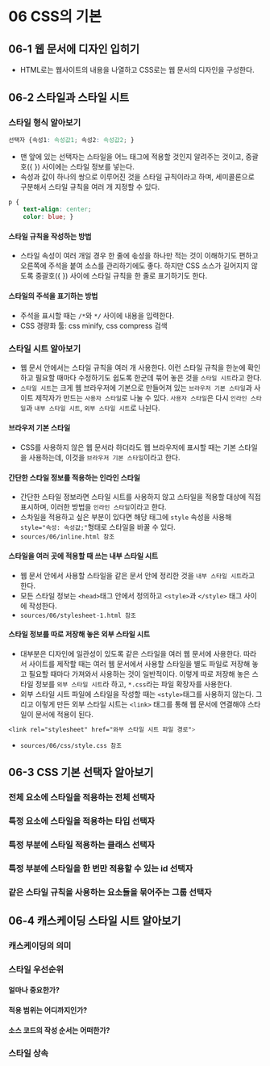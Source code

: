 # 06 CSS의 기본
## 06-1 웹 문서에 디자인 입히기
* HTML로는 웹사이트의 내용을 나열하고 CSS로는 웹 문서의 디자인을 구성한다.

## 06-2 스타일과 스타일 시트
### 스타일 형식 알아보기
```css
선택자 {속성1: 속성값1; 속성2: 속성값2; }
```
* 맨 앞에 있는 선택자는 스타일을 어느 태그에 적용할 것인지 알려주는 것이고, 중괄호({ }) 사이에는 스타일 정보를 넣는다.
* 속성과 값이 하나의 쌍으로 이루어진 것을 스타일 규칙이라고 하며, 세미콜론으로 구분해서 스타일 규칙을 여러 개 지정할 수 있다.
```css
p {
    text-align: center; 
    color: blue; }
```

#### 스타일 규칙을 작성하는 방법
* 스타일 속성이 여러 개일 경우 한 줄에 솏성을 하나만 적는 것이 이해하기도 편하고 오른쪽에 주석을 붙여 소스를 관리하기에도 좋다. 하지만 CSS 소스가 길어지지 않도록 중괄호({ }) 사이에 스타일 규칙을 한 줄로 표기하기도 한다.
#### 스타일의 주석을 표기하는 방법
* 주석을 표시할 때는 ```/*```와 ```*/``` 사이에 내용을 입력한다.
* CSS 경량화 툴: css minify, css compress 검색

### 스타일 시트 알아보기
* 웹 문서 안에서는 스타일 규칙을 여러 개 사용한다. 이런 스타일 규칙을 한눈에 확인하고 필요할 때마다 수정하기도 쉽도록 한군데 묶어 놓은 것을 ```스타일 시트```라고 한다.
* ```스타일 시트```는 크게 웹 브라우저에 기본으로 만들어져 있는 ```브라우저 기본 스타일```과 사이트 제작자가 만드는 ```사용자 스타일```로 나눌 수 있다. ```사용자 스타일```은 다시 ```인라인 스타일```과 ```내부 스타일 시트```, ```외부 스타일 시트```로 나뉜다.
#### 브라우저 기본 스타일
* CSS를 사용하지 않은 웹 문서라 하더라도 웹 브라우저에 표시할 때는 기본 스타일을 사용하는데, 이것을 ```브라우저 기본 스타일```이라고 한다.
#### 간단한 스타일 정보를 적용하는 인라인 스타일
* 간단한 스타일 정보라면 스타일 시트를 사용하지 않고 스타일을 적용할 대상에 직접 표시하며, 이러한 방법을 ```인라인 스타일```이라고 한다.
* 스차일을 적용하고 싶은 부분이 있다면 해당 태그에 ```style``` 속성을 사용해 ```style="속성: 속성값;"```형태로 스타일을 바꿀 수 있다.
* ```sources/06/inline.html 참조```

####  스타일을 여러 곳에 적용할 때 쓰는 내부 스타일 시트
* 웹 문서 안에서 사용할 스타일을 같은 문서 안에 정리한 것을 ```내부 스타일 시트```라고 한다.
* 모든 스타일 정보는 ```<head>```태그 안에서 정의하고 ```<style>```과 ```</style>``` 태그 사이에 작성한다.
* ```sources/06/stylesheet-1.html 참조```
#### 스타일 정보를 따로 저장해 놓은 외부 스타일 시트
* 대부분은 디자인에 일관성이 있도록 같은 스타일을 여러 웹 문서에 사용한다. 따라서 사이트를 제작할 때는 여러 웹 문서에서 사용할 스타일을 별도 파일로 저장해 놓고 필요할 때마다 가져와서 사용하는 것이 일반적이다. 이렇게 따로 저장해 놓은 스타일 정보를 ```외부 스타일 시트```라 하고, ```*.css```라는 파일 확장자를 사용한다.
* 외부 스타일 시트 파일에 스타일을 작성할 때는 ```<style>```태그를 사용하지 않는다. 그리고 이렇게 만든 외부 스타일 시트는 ```<link>``` 태그를 통해 웹 문서에 연결해야 스타일이 문서에 적용이 된다.
```css
<link rel="stylesheet" href="와부 스타일 시트 파일 경로">
```
* ```sources/06/css/style.css 참조```

## 06-3 CSS 기본 선택자 알아보기
### 전체 요소에 스타일을 적용하는 전체 선택자
### 특정 요소에 스타일을 적용하는 타입 선택자
### 특정 부분에 스타일 적용하는 클래스 선택자
### 특정 부분에 스타일을 한 번만 적용할 수 있는 id 선택자
### 같은 스타일 규칙을 사용하는 요소들을 묶어주는 그룹 선택자

## 06-4 캐스케이딩 스타일 시트 알아보기
### 캐스케이딩의 의미
### 스타일 우선순위
#### 얼마나 중요한가?
#### 적용 범위는 어디까지인가?
#### 소스 코드의 작성 순서는 어떠한가?
### 스타일 상속

```css
```